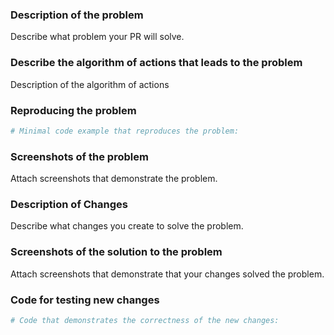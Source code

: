 

### Description of the problem

Describe what problem your PR will solve.

### Describe the algorithm of actions that leads to the problem

Description of the algorithm of actions

### Reproducing the problem

```python
# Minimal code example that reproduces the problem:
```

### Screenshots of the problem

Attach screenshots that demonstrate the problem.

### Description of Changes

Describe what changes you create to solve the problem.

### Screenshots of the solution to the problem

Attach screenshots that demonstrate that your changes solved the problem.

### Code for testing new changes

```python
# Code that demonstrates the correctness of the new changes:
```
